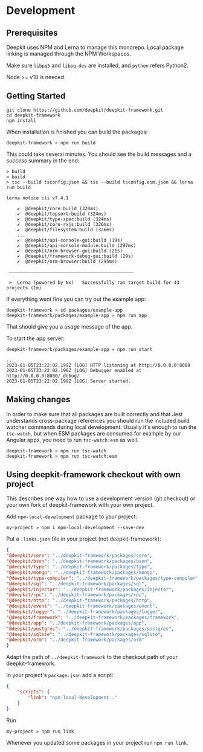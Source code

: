 # Development

## Prerequisites
Deepkit uses NPM and Lerna to manage this monorepo. Local package linking is managed through the NPM Workspaces.

Make sure `libpq5` and `libpq-dev` are installed, and `python` refers Python2.

Node >= v18 is needed.

## Getting Started

```shell
git clone https://github.com/deepkit/deepkit-framework.git
cd deepkit-framework
npm install
```

When installation is finished you can build the packages:

```shell
deepkit-framework » npm run build
```

This could take several minutes.
You should see the build messages and a _success_ summary in the end:

```shell
> build
> build
> tsc --build tsconfig.json && tsc --build tsconfig.esm.json && lerna run build

lerna notice cli v7.4.1

    ✔  @deepkit/core:build (320ms)
    ✔  @deepkit/topsort:build (324ms)
    ✔  @deepkit/type-spec:build (324ms)
    ✔  @deepkit/core-rxjs:build (326ms)
    ✔  @deepkit/filesystem:build (326ms)
    ...
    ✔  @deepkit/api-console-gui:build (19s)
    ✔  @deepkit/api-console-module:build (297ms)
    ✔  @deepkit/orm-browser-gui:build (21s)
    ✔  @deepkit/framework-debug-gui:build (29s)
    ✔  @deepkit/orm-browser:build (295ms)

 ——————————————————————————————————————————————

 >  Lerna (powered by Nx)   Successfully ran target build for 43 projects (1m)
```

If everything went fine you can try out the example app:

```shell
deepkit-framework » cd packages/example-app
deepkit-framework/packages/example-app » npm run app
```

That should give you a _usage_ message of the app.

To start the app server:

```shell
deepkit-framework/packages/example-app » npm run start
```

```shell
...
2023-01-05T23:22:02.199Z [LOG] HTTP listening at http://0.0.0.0:8080
2023-01-05T23:22:02.199Z [LOG] Debugger enabled at http://0.0.0.0:8080/_debug/
2023-01-05T23:22:02.199Z [LOG] Server started.
```


## Making changes 

In order to make sure that all packages are built correctly and that Jest understands cross-package references you
should run the included build watcher commands during local development. Usually it's enough to run the `tsc-watch`,
but when ESM packages are consumed for example by our Angular apps, you need to run `tsc-watch:esm` as well.

```shell
deepkit-framework » npm run tsc-watch
deepkit-framework » npm run tsc-watch:esm
```

## Using deepkit-framework checkout with own project

This describes one way how to use a development version (git checkout) or your own fork of deepkit-framework with your
own project.

Add `npm-local-development` package to your project:

```shell
my-project » npm i npm-local-development --save-dev
```

Put a `.links.json` file in your project (not deepkit-framework):

```json
{
"@deepkit/core": "../deepkit-framework/packages/core",
"@deepkit/bson": "../deepkit-framework/packages/bson",
"@deepkit/type": "../deepkit-framework/packages/type",
"@deepkit/mongo": "../deepkit-framework/packages/mongo",
"@deepkit/type-compiler": "../deepkit-framework/packages/type-compiler",
"@deepkit/sql": "../deepkit-framework/packages/sql",
"@deepkit/injector": "../deepkit-framework/packages/injector",
"@deepkit/rpc": "../deepkit-framework/packages/rpc",
"@deepkit/http": "../deepkit-framework/packages/http",
"@deepkit/event": "../deepkit-framework/packages/event",
"@deepkit/logger": "../deepkit-framework/packages/logger",
"@deepkit/framework": "../deepkit-framework/packages/framework",
"@deepkit/app": "../deepkit-framework/packages/app",
"@deepkit/postgres": "../deepkit-framework/packages/postgres",
"@deepkit/sqlite": "../deepkit-framework/packages/sqlite",
"@deepkit/orm": "../deepkit-framework/packages/orm"
}
```

Adapt the path of `../deepkit-framework` to the checkout path of your deepkit-framework.

In your project's `package.json` add a script:

```json
{
    "scripts": {
        "link": "npm-local-development ."
    }
}
```

Run

```shell
my-project » npm run link
```

Whenever you updated some packages in your project run `npm run link`.
